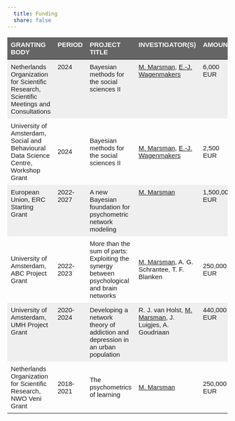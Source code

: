 ```yaml
---
  title: Funding
  share: false
---
```


<style type="text/css">
.tg  {border-collapse:collapse;border-spacing:0;}
.tg td{border-style:solid;border-width:0px;font-family:Arial, Helvetica, sans-serif;font-size:15px;overflow:hidden;padding:8px 8px;
  word-break:normal;}
.tg th{border-style:solid;border-width:0px;font-family:Arial, Helvetica, sans-serif;font-size:15px;font-weight:normal;
  overflow:hidden;padding:8px 8px;word-break:normal;}
.tg .tg-2egc{background-color:#efefef;border-color:#ffffff;text-align:left;vertical-align:top}
.tg .tg-k1oc{background-color:#efefef;border-color:#ffffff;font-family:Arial, Helvetica, sans-serif !important;text-align:left;
  vertical-align:top}
.tg .tg-g6p1{background-color:#656565;border-color:#ffffff;color:#ffffff;font-weight:bold;text-align:left;vertical-align:top}
.tg .tg-sfm4{background-color:#c0c0c0;border-color:#ffffff;color:#000000;text-align:left;vertical-align:top}
</style>
<table class="tg">
<thead>
  <tr>
    <th class="tg-g6p1">GRANTING BODY</th>
    <th class="tg-g6p1">PERIOD</th>
    <th class="tg-g6p1">PROJECT TITLE</th>
    <th class="tg-g6p1">INVESTIGATOR(S)</th>
    <th class="tg-g6p1">AMOUNT</th>
  </tr>
</thead>
<tbody>
   <tr>
    <td class="tg-2egc">Netherlands Organization for Scientific Research, Scientific Meetings and Consultations</td>
    <td class="tg-2egc">2024</td>
    <td class="tg-2egc">Bayesian methods for the social sciences II</td>
    <td class="tg-2egc"><a href="https://bayesiangraphicalmodeling.com/author/maarten-marsman/">M. Marsman</a>, <a href="https://www.ejwagenmakers.com/">E.-J. Wagenmakers</a></td>
    <td class="tg-2egc">6,000 EUR</td>
  </tr>
  <tr>
    <td class="tg-c6of">University of Amsterdam, Social and Behavioural Data Science Centre, Workshop Grant</td>
    <td class="tg-c6of">2024</td>
    <td class="tg-c6of">Bayesian methods for the social sciences II</td>
    <td class="tg-c6of"><a href="https://bayesiangraphicalmodeling.com/author/maarten-marsman/">M. Marsman</a>, <a href="https://www.ejwagenmakers.com/">E.-J. Wagenmakers</a></td>
    <td class="tg-c6of">2,500 EUR</td>
  </tr>
  <tr>
    <td class="tg-2egc">European Union, ERC Starting Grant</td>
    <td class="tg-2egc">2022-2027</td>
    <td class="tg-2egc">A new Bayesian foundation for psychometric network modeling</td>
    <td class="tg-2egc"><a href="https://bayesiangraphicalmodeling.com/author/maarten-marsman/">M. Marsman</a></td>
    <td class="tg-2egc">1,500,000 EUR</td>
  </tr>
  <tr>
    <td class="tg-c6of">University of Amsterdam, ABC Project Grant</td>
    <td class="tg-c6of">2022-2023</td>
    <td class="tg-c6of">More than the sum of parts: Exploiting the synergy between psychological and brain networks</td>
    <td class="tg-c6of"><a href="https://bayesiangraphicalmodeling.com/author/maarten-marsman/">M. Marsman</a>, A. G. Schrantee, T. F. Blanken</td>
    <td class="tg-c6of">250,000 EUR</td>
  </tr>
  <tr>
    <td class="tg-2egc">University of Amsterdam, UMH Project Grant</td>
    <td class="tg-2egc">2020-2024</td>
    <td class="tg-2egc">Developing a network theory of addiction and depression in an urban population</td>
    <td class="tg-2egc">R. J. van Holst, <a href="https://bayesiangraphicalmodeling.com/author/maarten-marsman/">M. Marsman</a>, J. Luigjes, A. Goudriaan</td>
    <td class="tg-2egc">440,000 EUR</td>
  </tr>
  <tr>
    <td class="tg-c6of">Netherlands Organization for Scientific Research, NWO Veni Grant</td>
    <td class="tg-c6of">2018-2021</td>
    <td class="tg-c6of">The psychometrics of learning</td>
    <td class="tg-c6of"><a href="https://bayesiangraphicalmodeling.com/author/maarten-marsman/">M. Marsman</a></td>
    <td class="tg-c6of">250,000 EUR</td>
  </tr>
</tbody>
</table>

